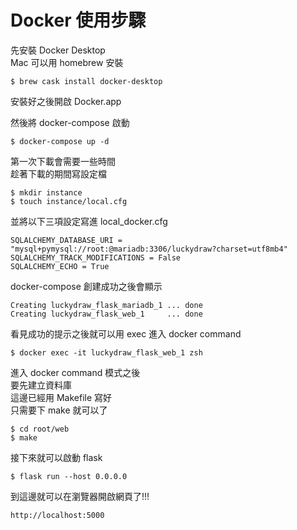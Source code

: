 # Docker 使用步驟


先安裝 Docker Desktop  
Mac 可以用 homebrew 安裝
```
$ brew cask install docker-desktop
```
安裝好之後開啟 Docker.app

然後將 docker-compose 啟動
```
$ docker-compose up -d
```

第一次下載會需要一些時間  
趁著下載的期間寫設定檔
```
$ mkdir instance
$ touch instance/local.cfg
```

並將以下三項設定寫進 local_docker.cfg
```
SQLALCHEMY_DATABASE_URI = "mysql+pymysql://root:@mariadb:3306/luckydraw?charset=utf8mb4"
SQLALCHEMY_TRACK_MODIFICATIONS = False
SQLALCHEMY_ECHO = True
```


docker-compose 創建成功之後會顯示
```
Creating luckydraw_flask_mariadb_1 ... done
Creating luckydraw_flask_web_1     ... done
```

看見成功的提示之後就可以用 exec 進入 docker command
```
$ docker exec -it luckydraw_flask_web_1 zsh
```

進入 docker command 模式之後  
要先建立資料庫  
這邊已經用 Makefile 寫好  
只需要下 make 就可以了
```
$ cd root/web
$ make
```

接下來就可以啟動 flask
```
$ flask run --host 0.0.0.0
```

到這邊就可以在瀏覽器開啟網頁了!!!
```
http://localhost:5000
```
